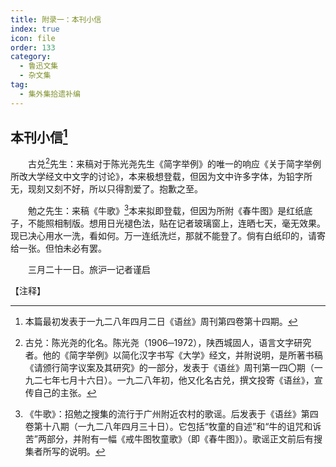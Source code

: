 ```yaml
---
title: 附录一：本刊小信
index: true
icon: file
order: 133
category:
  - 鲁迅文集
  - 杂文集
tag:  
  - 集外集拾遗补编
---
```


## 本刊小信[^①]

　　古兑[^②]先生：来稿对于陈光尧先生《简字举例》的唯一的响应《关于简字举例所改大学经文中文字的讨论》，本来极想登载，但因为文中许多字体，为铅字所无，现刻又刻不好，所以只得割爱了。抱歉之至。

　　勉之先生：来稿《牛歌》[^③]本来拟即登载，但因为所附《春牛图》是红纸底子，不能照相制版。想用日光褪色法，贴在记者玻璃窗上，连晒七天，毫无效果。现已决心用水一洗，看如何。万一连纸洗烂，那就不能登了。倘有白纸印的，请寄给一张。但怕未必有罢。

　　三月二十一日。旅沪一记者谨启

【注释】

[^①]:本篇最初发表于一九二八年四月二日《语丝》周刊第四卷第十四期。

[^②]:古兑：陈光尧的化名。陈光尧（1906─1972），陕西城固人，语言文字研究者。他的《简字举例》以简化汉字书写《大学》经文，并附说明，是所著书稿《请颁行简字议案及其研究》的一部分，发表于《语丝》周刊第一四〇期（一九二七年七月十六日）。一九二八年初，他又化名古兑，撰文投寄《语丝》，宣传自己的主张。

[^③]:《牛歌》：招勉之搜集的流行于广州附近农村的歌谣。后发表于《语丝》第四卷第十八期（一九二八年四月三十日）。它包括“牧童的自述”和“牛的诅咒和诉苦”两部分，并附有一幅《戒牛图牧童歌》（即《春牛图》）。歌谣正文前后有搜集者所写的说明。
